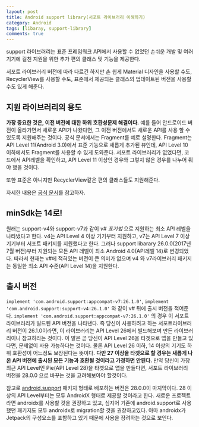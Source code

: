 ```yaml
---
layout: post
title: Android support library(서포트 라이브러리 이해하기)
category: Android
tags: [libaray, support-library]
comments: true
---
```


support 라이브러리는 표준 프레임워크 API에서 사용할 수 없었던 손쉬운 개발 및 여러 기기에 걸친 지원을 위한 추가 편의 클래스 및 기능을 제공한다.

서포트 라이브러리 버전에 따라 다르긴 하지만 손 쉽게 Material 디자인을 사용할 수도, RecyclerView를 사용할 수도, 표준에서 제공되는 클래스의 업데이트된 버전을 사용할 수도 있게 해준다.

## 지원 라이브러리의 용도

**가장 중요한 것은, 이전 버전에 대한 하위 호환성문제 해결이다.** 예를 들어 안드로이드 버전이 올라가면서 새로운 API가 나왔다면, 그 이전 버전에서도 새로운 API를 사용 할 수 있도록 지원해주는 것이다. 공식 문서에서는 Fragment를 예로 설명한다. Fragment는 API Level 11(Android 3.0)에서 표준 기능으로 새롭게 추가된 뷰인데, API Level 10 이하에서도 Fragment를 사용할 수 있게 도와준다. 서포트 라이브러리가 없었다면, 코드에서 API레벨을 확인하고, API Level 11 이상인 경우와 그렇지 않은 경우를 나누어 줘야 했을 것이다.

또한 표준은 아니지만 RecyclerView같은 편의 클래스들도 지원해준다.

자세한 내용은 [공식 문서](https://developer.android.com/topic/libraries/support-library/features?hl=ko)를 참고하자.

## minSdk는 14로!

원래는 support-v4와 support-v7과 같이 _v# 표기법_ 으로 지원하는 최소 API 레벨을 나타냈다고 한다. v4는 API Level 4 이상 기기부터 지원하고, v7는 API Level 7 이상 기기부터 서포트 패키지를 지원했다고 한다. 그러나 support libarary 26.0.0(2017년 7월 버전)부터 지원되는 모든 API 레벨이 최소 Android 4.0(API레벨 14)로 변경되었다. 따라서 현재는 v#에 적혀있는 버전이 큰 의미가 없으며 v4 와 v7라이브러리 패키지는 동일한 최소 API 수준(API Level 14)을 지원한다.

## 출시 버전

`implement 'com.android.support:appcompat-v7:26.1.0'`,
`implement 'com.android.support:support-v4:26.1.0'` 와 같이 v# 뒤에 출시 버전을 적어준다. `implement 'com.android.support:appcompat-v7:26.1.0'` 의 경우 이 서포트 라이브러리가 빌드된 API 버전을 나타낸다. 즉 당신이 사용하려고 하는 서포트라이브러리 버전이 26.1.0이라면, 이 라이브러리는 API Level 26에서 빌드해보며 만든 라이브러리이니 참고하라는 것이다. 이 말은 곧 당신이 API Level 26을 타겟으로 앱을 만들고 있다면, 문제없이 사용 가능하다는 것이다. 물론 API Level 26 이하, 14 이상의 기기도 하위 호환성이 어느정도 보장된다는 뜻이다. **다만 27 이상을 타겟으로 할 경우는 새롭게 나온 API 버전에 출시된 모든 기능과 호환될 것이라고 가정하면 안된다.** 만약 당신이 가장 최근 API Level인 Pie(API Level 28)을 타겟으로 앱을 만들다면, 서포트 라이브러리 버전을 28.0.0 으로 바꾸는 것을 고려해보아야 할것이다.

참고로 [android.support](http://android.support) 패키지 형태로 배포하는 버전은 28.0.0이 마지막이다. 28 이상의 API Level부터는 모두 AndroidX 형태로 제공할 것이라고 한다. 새로운 프로젝트라면 androidx를 사용할 것을 권장하고 있고, 심지어 기존에 android.support로 사용했던 패키지도 모두 androidx로 migration할 것을 권장하고있다. 아마 androidx가 Jetpack의 구성요소를 포함하고 있기 때문에 사용을 장려하는 것으로 보인다.
